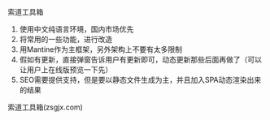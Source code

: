 索道工具箱 

1. 使用中文纯语言环境，国内市场优先  
2. 将常用的一些功能，进行改造
3. 用Mantine作为主框架，另外架构上不要有太多限制
4. 假如有更新，直接弹窗告诉用户有更新即可，动态更新那些后面再做了（可以让用户上在线版预览一下先）
5. SEO需要提供支持，但是要以静态文件生成为主，并且加入SPA动态渲染出来的结果


索道工具箱(zsgjx.com)

